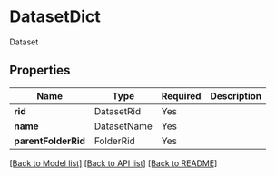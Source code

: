 # DatasetDict

Dataset

## Properties
| Name | Type | Required | Description |
| ------------ | ------------- | ------------- | ------------- |
**rid** | DatasetRid | Yes |  |
**name** | DatasetName | Yes |  |
**parentFolderRid** | FolderRid | Yes |  |


[[Back to Model list]](../../../README.md#models-v2-link) [[Back to API list]](../../../README.md#apis-v2-link) [[Back to README]](../../../README.md)

